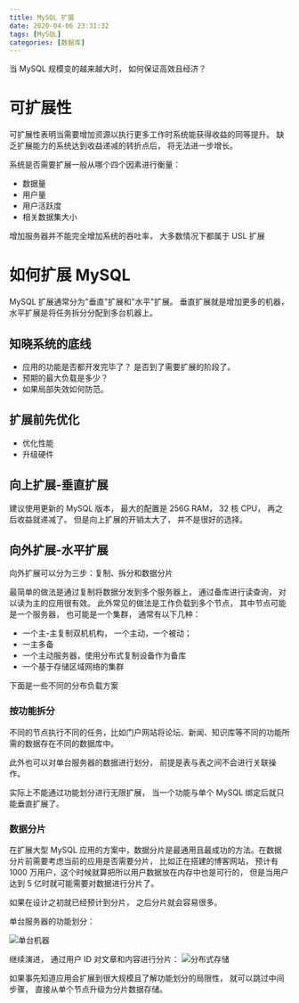 ```yaml
---
title: MySQL 扩展
date: 2020-04-06 23:31:32
tags: [MySQL]
categories: [数据库]
---
```



当 MySQL 规模变的越来越大时， 如何保证高效且经济？

<!--more-->

# 可扩展性

可扩展性表明当需要增加资源以执行更多工作时系统能获得收益的同等提升。 缺乏扩展能力的系统达到收益递减的转折点后， 将无法进一步增长。

系统是否需要扩展一般从哪个四个因素进行衡量：
* 数据量
* 用户量
* 用户活跃度
* 相关数据集大小

增加服务器并不能完全增加系统的吞吐率， 大多数情况下都属于 USL 扩展

# 如何扩展 MySQL

MySQL 扩展通常分为"垂直"扩展和"水平"扩展。 垂直扩展就是增加更多的机器， 水平扩展是将任务拆分分配到多台机器上。

## 知晓系统的底线

* 应用的功能是否都开发完毕了？ 是否到了需要扩展的阶段了。
* 预期的最大负载是多少？
* 如果局部失效如何防范。

## 扩展前先优化

* 优化性能
* 升级硬件

## 向上扩展-垂直扩展

建议使用更新的 MySQL 版本， 最大的配置是 256G RAM， 32 核 CPU， 再之后收益就递减了。
但是向上扩展的开销太大了， 并不是很好的选择。


## 向外扩展-水平扩展

向外扩展可以分为三步：复制、拆分和数据分片

最简单的做法是通过复制将数据分发到多个服务器上， 通过备库进行读查询， 对以读为主的应用很有效。 此外常见的做法是工作负载到多个节点， 其中节点可能是一个服务器， 也可能是一个集群， 通常有以下几种：

* 一个主-主复制双机机构， 一个主动，一个被动；
* 一主多备
* 一个主动服务器，使用分布式复制设备作为备库
* 一个基于存储区域网络的集群

下面是一些不同的分布负载方案

### 按功能拆分

不同的节点执行不同的任务，比如门户网站将论坛、新闻、知识库等不同的功能所需的数据存在不同的数据库中。

此外也可以对单台服务器的数据进行划分， 前提是表与表之间不会进行关联操作。

实际上不能通过功能划分进行无限扩展， 当一个功能与单个 MySQL 绑定后就只能垂直扩展了。

### 数据分片

在扩展大型 MySQL 应用的方案中，数据分片是最通用且最成功的方法。在数据分片前需要考虑当前的应用是否需要分片， 比如正在搭建的博客网站， 预计有 1000 万用户，这个时候就算把所以用户数据放在内存中也是可行的， 但是当用户达到 5 亿时就可能需要对数据进行分片了。

如果在设计之初就已经预计到分片， 之后分片就会容易很多。

单台服务器的功能划分：

![单台机器](/单台机器.jpg)


继续演进， 通过用户 ID 对文章和内容进行分片：
![分布式存储](/分布式存储.jpg)

如果事先知道应用会扩展到很大规模且了解功能划分的局限性， 就可以跳过中间步骤， 直接从单个节点升级为分片数据存储。

















